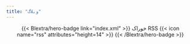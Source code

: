 ```yaml
---
title: "وبلاگ"
---
```


<div style="text-align: center; margin-top: 1em;">
{{< Blextra/hero-badge link="index.xml" >}}
  <span>خوراک RSS</span>
  {{< icon name="rss" attributes="height=14" >}}
{{< /Blextra/hero-badge >}}
</div>

